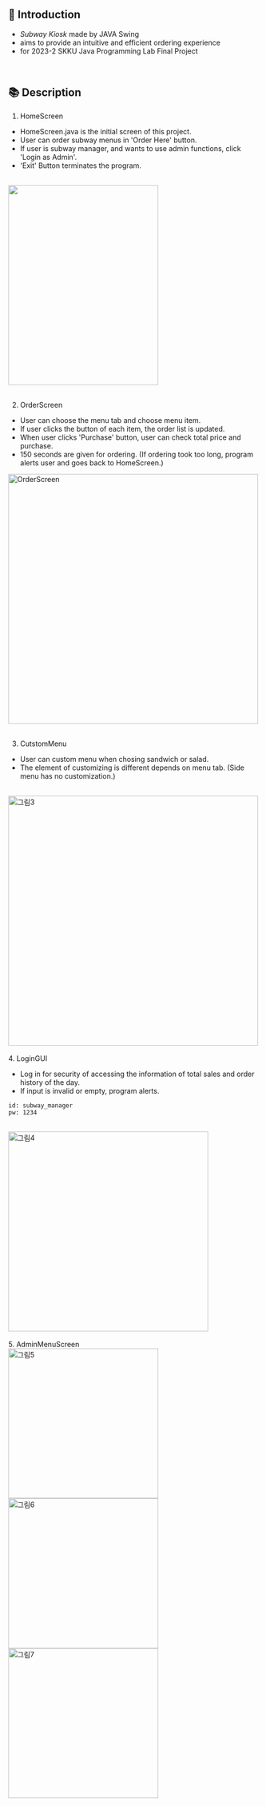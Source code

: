   🥪 **Introduction**
  -------------
  + *Subway Kiosk* made by JAVA Swing
  + aims to provide an intuitive and efficient ordering experience
  + for 2023-2 SKKU Java Programming Lab Final Project
  
  <br/>
  
  📚 **Description**
  -----------------
1. HomeScreen <br/>
 + HomeScreen.java is the initial screen of this project.
 + User can order subway menus in 'Order Here' button.
 + If user is subway manager, and wants to use admin functions, click 'Login as Admin'.
 + 'Exit' Button terminates the program.
 <br/>
<img src = "https://github.com/applepops/java_swing_subway_kiosk/assets/101245685/c3121317-742f-4aa6-afef-d281ed2927de" width="300" height="400"/>
<br/><br/>

2. OrderScreen <br/>

  * User can choose the menu tab and choose menu item.
  * If user clicks the button of each item, the order list is updated.
  * When user clicks 'Purchase' button, user can check total price and purchase.
  * 150 seconds are given for ordering. (If ordering took too long, program alerts user and goes back to HomeScreen.) <br/>
<img width="500" alt="OrderScreen" src="https://github.com/applepops/java_swing_subway_kiosk/assets/101245685/88c3d4b1-eb66-4792-8fe6-a3723fe8b399">
  <br/>  <br/>
  
3. CutstomMenu <br/>

  + User can custom menu when chosing sandwich or salad.
  + The element of customizing is different depends on menu tab. (Side menu has no customization.)
<br/>
<img width="500" alt="그림3" src="https://github.com/applepops/java_swing_subway_kiosk/assets/101245685/f084cbab-2168-43da-b56e-26f7a31139f0">
  <br/>  <br/>
4. LoginGUI <br/>

  + Log in for security of accessing the information of total sales and order history of the day.
  + If input is invalid or empty, program alerts.
    
  ```
  id: subway_manager
  pw: 1234
  ```

<br/>
<img width="400" alt="그림4" src="https://github.com/applepops/java_swing_subway_kiosk/assets/101245685/70f3d556-33a6-4c44-b55b-3dc3ccb39fcd">
  <br/>  <br/>
5. AdminMenuScreen <br/>
<img width="300" alt="그림5" src="https://github.com/applepops/java_swing_subway_kiosk/assets/101245685/69960d5c-d27c-4384-b104-78de6f7a195a">
  <br/>
<img width="300" alt="그림6" src="https://github.com/applepops/java_swing_subway_kiosk/assets/101245685/efa3544d-68b5-4919-96e7-6aa40a4ad8d6">
<br/>
<img width="300" alt="그림7" src="https://github.com/applepops/java_swing_subway_kiosk/assets/101245685/a46fbbeb-c958-4053-b3cd-3d21371ac3e0">
<br/>

